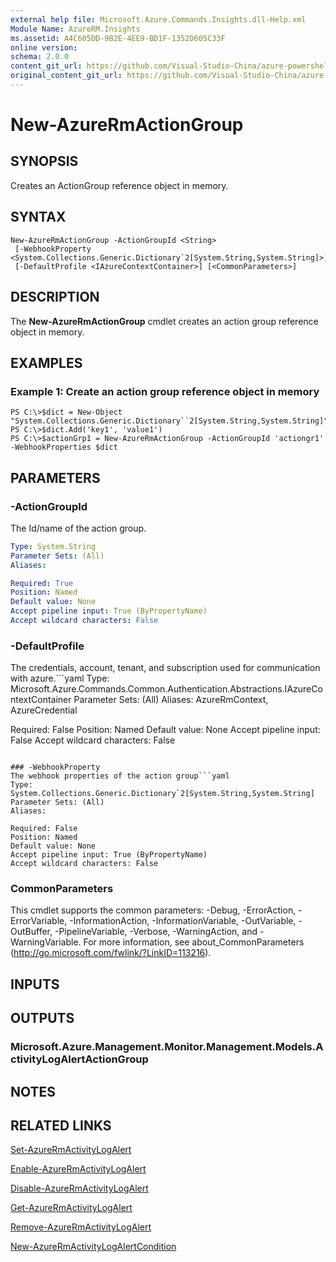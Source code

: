 ```yaml
---
external help file: Microsoft.Azure.Commands.Insights.dll-Help.xml
Module Name: AzureRM.Insights
ms.assetid: A4C605DD-9B2E-4EE9-BD1F-1352D605C33F
online version:
schema: 2.0.0
content_git_url: https://github.com/Visual-Studio-China/azure-powershell/blob/preview/src/ResourceManager/Insights/Commands.Insights/help/New-AzureRmActionGroup.md
original_content_git_url: https://github.com/Visual-Studio-China/azure-powershell/blob/preview/src/ResourceManager/Insights/Commands.Insights/help/New-AzureRmActionGroup.md
---
```


# New-AzureRmActionGroup

## SYNOPSIS
Creates an ActionGroup reference object in memory.

## SYNTAX

```
New-AzureRmActionGroup -ActionGroupId <String>
 [-WebhookProperty <System.Collections.Generic.Dictionary`2[System.String,System.String]>]
 [-DefaultProfile <IAzureContextContainer>] [<CommonParameters>]
```

## DESCRIPTION
The **New-AzureRmActionGroup** cmdlet creates an action group reference object in memory.

## EXAMPLES

### Example 1: Create an action group reference object in memory
```
PS C:\>$dict = New-Object "System.Collections.Generic.Dictionary``2[System.String,System.String]"
PS C:\>$dict.Add('key1', 'value1')
PS C:\>$actionGrp1 = New-AzureRmActionGroup -ActionGroupId 'actiongr1' -WebhookProperties $dict
```

## PARAMETERS

### -ActionGroupId
The Id/name of the action group.

```yaml
Type: System.String
Parameter Sets: (All)
Aliases: 

Required: True
Position: Named
Default value: None
Accept pipeline input: True (ByPropertyName)
Accept wildcard characters: False
```

### -DefaultProfile
The credentials, account, tenant, and subscription used for communication with azure.```yaml
Type: Microsoft.Azure.Commands.Common.Authentication.Abstractions.IAzureContextContainer
Parameter Sets: (All)
Aliases: AzureRmContext, AzureCredential

Required: False
Position: Named
Default value: None
Accept pipeline input: False
Accept wildcard characters: False
```

### -WebhookProperty
The webhook properties of the action group```yaml
Type: System.Collections.Generic.Dictionary`2[System.String,System.String]
Parameter Sets: (All)
Aliases: 

Required: False
Position: Named
Default value: None
Accept pipeline input: True (ByPropertyName)
Accept wildcard characters: False
```

### CommonParameters
This cmdlet supports the common parameters: -Debug, -ErrorAction, -ErrorVariable, -InformationAction, -InformationVariable, -OutVariable, -OutBuffer, -PipelineVariable, -Verbose, -WarningAction, and -WarningVariable. For more information, see about_CommonParameters (http://go.microsoft.com/fwlink/?LinkID=113216).

## INPUTS

## OUTPUTS

### Microsoft.Azure.Management.Monitor.Management.Models.ActivityLogAlertActionGroup

## NOTES

## RELATED LINKS

[Set-AzureRmActivityLogAlert](./Set-AzureRmActivityLogAlert.md)

[Enable-AzureRmActivityLogAlert](./Enable-AzureRmActivityLogAlert.md)

[Disable-AzureRmActivityLogAlert](./Disable-AzureRmActivityLogAlert.md)

[Get-AzureRmActivityLogAlert](./Get-AzureRmActivityLogAlert.md)

[Remove-AzureRmActivityLogAlert](./Remove-AzureRmActivityLogAlert.md)

[New-AzureRmActivityLogAlertCondition](./Get-AzureRmActivityLogAlertCondition.md)

